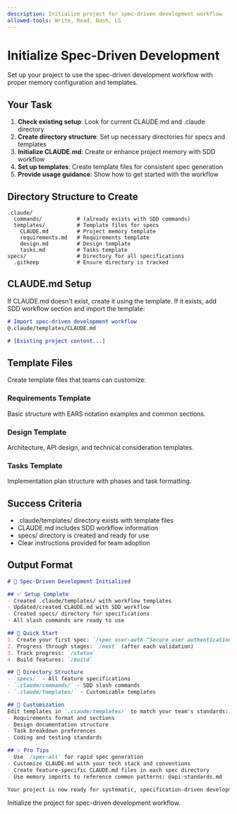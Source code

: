```yaml
---
description: Initialize project for spec-driven development workflow
allowed-tools: Write, Read, Bash, LS
---
```


# Initialize Spec-Driven Development

Set up your project to use the spec-driven development workflow with proper memory configuration and templates.

## Your Task

1. **Check existing setup**: Look for current CLAUDE.md and .claude directory
2. **Create directory structure**: Set up necessary directories for specs and templates
3. **Initialize CLAUDE.md**: Create or enhance project memory with SDD workflow
4. **Set up templates**: Create template files for consistent spec generation
5. **Provide usage guidance**: Show how to get started with the workflow

## Directory Structure to Create

```
.claude/
  commands/           # (already exists with SDD commands)
  templates/          # Template files for specs
    CLAUDE.md         # Project memory template
    requirements.md   # Requirements template
    design.md         # Design template  
    tasks.md          # Tasks template
specs/                # Directory for all specifications
  .gitkeep            # Ensure directory is tracked
```

## CLAUDE.md Setup

If CLAUDE.md doesn't exist, create it using the template.
If it exists, add SDD workflow section and import the template:

```markdown
# Import spec-driven development workflow
@.claude/templates/CLAUDE.md

# [Existing project content...]
```

## Template Files

Create template files that teams can customize:

### Requirements Template
Basic structure with EARS notation examples and common sections.

### Design Template  
Architecture, API design, and technical consideration templates.

### Tasks Template
Implementation plan structure with phases and task formatting.

## Success Criteria
- .claude/templates/ directory exists with template files
- CLAUDE.md includes SDD workflow information  
- specs/ directory is created and ready for use
- Clear instructions provided for team adoption

## Output Format

```markdown
# 🚀 Spec-Driven Development Initialized

## ✅ Setup Complete
- Created .claude/templates/ with workflow templates
- Updated/created CLAUDE.md with SDD workflow
- Created specs/ directory for specifications
- All slash commands are ready to use

## 🎯 Quick Start
1. Create your first spec: `/spec user-auth "Secure user authentication"`
2. Progress through stages: `/next` (after each validation)  
3. Track progress: `/status`
4. Build features: `/build`

## 📁 Directory Structure
- `specs/` - All feature specifications
- `.claude/commands/` - SDD slash commands
- `.claude/templates/` - Customizable templates

## 🔧 Customization
Edit templates in `.claude/templates/` to match your team's standards:
- Requirements format and sections
- Design documentation structure  
- Task breakdown preferences
- Coding and testing standards

## 💡 Pro Tips
- Use `/spec-all` for rapid spec generation
- Customize CLAUDE.md with your tech stack and conventions
- Create feature-specific CLAUDE.md files in each spec directory
- Use memory imports to reference common patterns: @api-standards.md

Your project is now ready for systematic, specification-driven development!
```

Initialize the project for spec-driven development workflow.